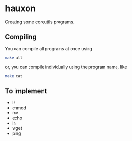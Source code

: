 # hauxon

Creating some coreutils programs.

## Compiling

You can compile all programs at once using
```bash
make all
```
or, you can compile individually using the program name, like
```bash
make cat
```

## To implement

- ls
- chmod
- mv
- echo
- ln
- wget
- ping

